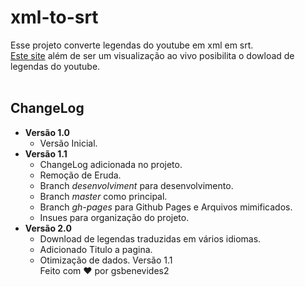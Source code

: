 # xml-to-srt

Esse projeto converte legendas do youtube em xml em srt.<br>
[Este site](https://gsbenevides2.github.io/xml-to-srt/) além de ser um visualização ao vivo posibilita o dowload de legendas do youtube.
<br>
<br>
## ChangeLog
- **Versão 1.0**
	- Versão Inicial.
- **Versão 1.1**
	- ChangeLog adicionada no projeto.
	- Remoção de Eruda.
	- Branch _desenvolviment_ para desenvolvimento.
	- Branch _master_ como principal.
	- Branch _gh-pages_ para Github Pages e Arquivos mimificados.
	- Insues para organização do projeto.
- **Versão 2.0**
	- Download de legendas traduzidas em vários idiomas.
	- Adicionado Titulo a pagina.
	- Otimização de dados.
Versão 1.1<br>
Feito com :heart: por gsbenevides2
